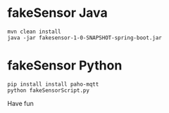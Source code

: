 # fakeSensor Java
````
mvn clean install
java -jar fakesensor-1-0-SNAPSHOT-spring-boot.jar
````
# fakeSensor Python 
```` 
pip install install paho-mqtt
python fakeSensorScript.py
````

 Have fun